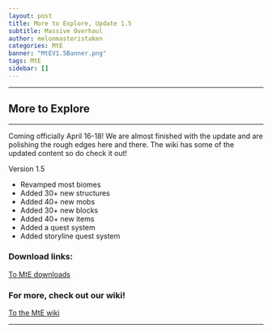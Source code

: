 ```yaml
---
layout: post
title: More to Explore, Update 1.5
subtitle: Massive Overhaul
author: melonmasteristaken
categories: MtE
banner: "MtEV1.5Banner.png"
tags: MtE
sidebar: []
---
```


<hr>
<h2 id="more-to-explore">More to Explore</h2>
<hr>
<p>Coming officially April 16-18! We are almost finished with the update and are polishing the rough edges here and there. The wiki has some of the updated content so do check it out!</p>

<p>Version 1.5</p>
<ul>
<li>Revamped most biomes</li>
<li>Added 30+ new structures</li>
<li>Added 40+ new mobs</li>
<li>Added 30+ new blocks</li>
<li>Added 40+ new items</li>
<li>Added a quest system</li>
<li>Added storyline quest system</li>
</ul>
<h3 id="download-links-">Download links:</h3>
<p><a href="https://1d10t1c-stud10s.github.io/more-to-explore/links.html">To MtE downloads</a></p>

<h3 id="for-more-check-out-our-wiki-">For more, check out our wiki!</h3>
<p><a href="https://1d10t1c-stud10s.github.io/more-to-explore/">To the MtE wiki</a></p>

<hr>

